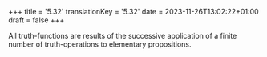 +++
title = '5.32'
translationKey = '5.32'
date = 2023-11-26T13:02:22+01:00
draft = false
+++

All truth-functions are results of the successive application of a finite number of truth-operations to elementary propositions.
